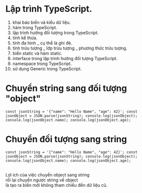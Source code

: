 # Lập trình TypeScript.
1. khai báo biến và kiểu dữ liệu.
2. hàm trong TypeScript.
3. lập trình hướng đối tượng trong TypeScript.
4. tính kế thừa.
5. tính đa hình _ cụ thể là ghi đè.
6. tính trừu tượng _ lớp trừu tượng _ phương thức trừu tượng.
7. biến static và hàm static.
8. interface trong lập trình hướng đối tượng TypeScript.
9. namespace trong TypeScript.
10. sử dụng Generic trong TypeScript.

# Chuyển string sang đối tượng "object"
<code>const jsonString = '{"name": "Hello Name", "age": 42}';
const jsonObject = JSON.parse(jsonString);
console.log(jsonObject);
console.log(jsonObject.name);
console.log(jsonObject.age);
</code>

# Chuyển đối tượng sang string
<code>const jsonString = '{"name": "Hello Name", "age": 42}';
const jsonObject = JSON.parse(jsonString);
console.log(jsonObject);
console.log(jsonObject.name);
console.log(jsonObject.age);
</code>

<br>
Lợi ích của việc chuyển object sang string<br>
rồi lại chuyển ngược string về object<br>
là tạo ra biến mới không tham chiếu đến dữ liệu cũ.

